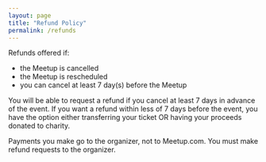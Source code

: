```yaml
---
layout: page
title: "Refund Policy"
permalink: /refunds
---
```


Refunds offered if:

- the Meetup is cancelled
- the Meetup is rescheduled
- you can cancel at least 7 day(s) before the Meetup

You will be able to request a refund if you cancel at least 7 days in advance of the event. If you want a refund within less of 7 days before the event, you have the option either transferring your ticket OR having your proceeds donated to charity.

Payments you make go to the organizer, not to Meetup.com. You must make refund requests to the organizer.

